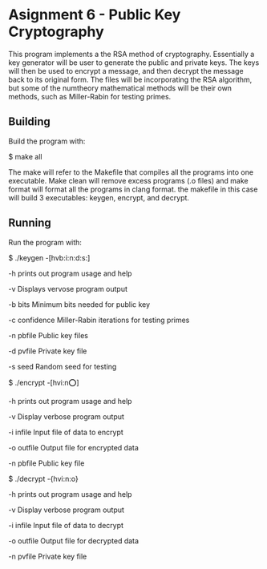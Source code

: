 # Asignment 6 - Public Key Cryptography

This program implements a the RSA method of cryptography. Essentially a key generator will be user to generate the public and private keys. The keys will then be used to encrypt a message, and then decrypt the message back to its original form. The files will be incorporating the RSA algorithm, but some of the numtheory mathematical methods will be their own methods, such as Miller-Rabin for testing primes.

## Building

Build the program with:

$ make all

The make will refer to the Makefile that compiles all the programs into one executable. Make clean will remove excess programs (.o files) and make format will format all the programs in clang format. the makefile in this case will build 3 executables: keygen, encrypt, and decrypt.

## Running

Run the program with:

$ ./keygen -[hvb:i:n:d:s:]

-h prints out program usage and help

-v Displays vervose program output

-b bits Minimum bits needed for public key

-c confidence Miller-Rabin iterations for testing primes

-n pbfile Public key files

-d pvfile Private key file

-s seed Random seed for testing


$ ./encrypt -[hvi:n:o:]

-h prints out program usage and help

-v Display verbose program output

-i infile Input file of data to encrypt

-o outfile Output file for encrypted data

-n pbfile Public key file


$ ./decrypt -{hvi:n:o}

-h prints out program usage and help

-v Display verbose program output

-i infile Input file of data to decrypt

-o outfile Output file for decrypted data

-n pvfile Private key file


